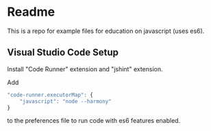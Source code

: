# Readme

This is a repo for example files for education on javascript (uses es6).

## Visual Studio Code Setup

Install "Code Runner" extension and "jshint" extension.

Add

```js
"code-runner.executorMap": {
    "javascript": "node --harmony"
}
```

to the preferences file to run code with es6 features enabled.
